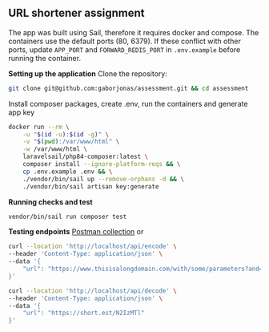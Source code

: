 ## URL shortener assignment

The app was built using Sail, therefore it requires docker and compose.
The containers use the default ports (80, 6379). If these conflict with other ports, update `APP_PORT` and `FORWARD_REDIS_PORT` in `.env.example` before running the container.

**Setting up the application**
Clone the repository:
```sh
git clone git@github.com:gaborjonas/assessment.git && cd assessment
```

Install composer packages, create .env, run the containers and generate app key
```sh
docker run --rm \
    -u "$(id -u):$(id -g)" \
    -v "$(pwd):/var/www/html" \
    -w /var/www/html \
    laravelsail/php84-composer:latest \
    composer install --ignore-platform-reqs && \
    cp .env.example .env && \
    ./vendor/bin/sail up --remove-orphans -d && \
    ./vendor/bin/sail artisan key:generate
```

**Running checks and test**
```sh
vendor/bin/sail run composer test
```

**Testing endpoints**
[Postman collection](https://github.com/gaborjonas/assessment/blob/main/Assesment.postman_collection.json)
or
```sh
curl --location 'http://localhost/api/encode' \
--header 'Content-Type: application/json' \
--data '{
    "url": "https://www.thisisalongdomain.com/with/some/parameters?and=here_asdtoo"
}'
```

```sh
curl --location 'http://localhost/api/decode' \
--header 'Content-Type: application/json' \
--data '{
    "url": "https://short.est/N2IzMTl"
}'
```
